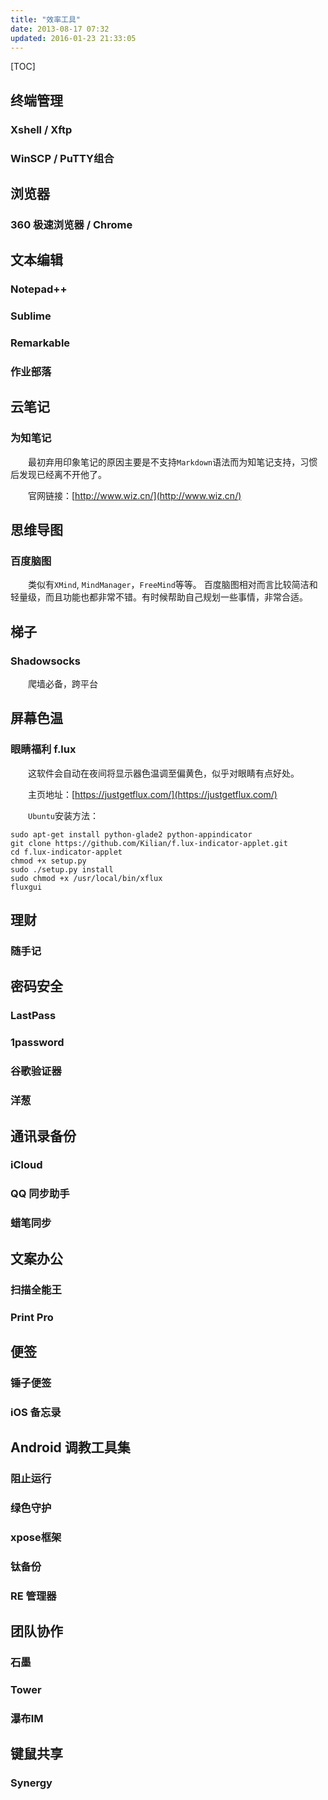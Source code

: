 ```yaml
---
title: "效率工具"
date: 2013-08-17 07:32
updated: 2016-01-23 21:33:05
---
```


[TOC]



## 终端管理 

### Xshell / Xftp 

### WinSCP / PuTTY组合

## 浏览器 

### 360 极速浏览器 / Chrome

## 文本编辑

### Notepad++

### Sublime

### Remarkable

### 作业部落

## 云笔记  

### 为知笔记

&emsp;&emsp;最初弃用印象笔记的原因主要是不支持`Markdown`语法而为知笔记支持，习惯后发现已经离不开他了。

&emsp;&emsp;官网链接：[http://www.wiz.cn/](http://www.wiz.cn/) 

## 思维导图

### 百度脑图

&emsp;&emsp;类似有`XMind`, `MindManager`，`FreeMind`等等。
百度脑图相对而言比较简洁和轻量级，而且功能也都非常不错。有时候帮助自己规划一些事情，非常合适。

## 梯子

### Shadowsocks

&emsp;&emsp;爬墙必备，跨平台

## 屏幕色温

### 眼睛福利 f.lux

&emsp;&emsp;这软件会自动在夜间将显示器色温调至偏黄色，似乎对眼睛有点好处。

&emsp;&emsp;主页地址：[https://justgetflux.com/](https://justgetflux.com/) 

&emsp;&emsp;`Ubuntu`安装方法：

```shell
sudo apt-get install python-glade2 python-appindicator
git clone https://github.com/Kilian/f.lux-indicator-applet.git
cd f.lux-indicator-applet
chmod +x setup.py
sudo ./setup.py install
sudo chmod +x /usr/local/bin/xflux
fluxgui
```

## 理财

### 随手记

## 密码安全

### LastPass

### 1password

### 谷歌验证器

### 洋葱

## 通讯录备份

### iCloud

### QQ 同步助手

### 蜡笔同步

## 文案办公

### 扫描全能王

### Print Pro

## 便签

### 锤子便签

### iOS 备忘录

## Android 调教工具集

### 阻止运行

### 绿色守护

### xpose框架

### 钛备份

### RE 管理器

## 团队协作

### 石墨

### Tower

### 瀑布IM

## 键鼠共享

### Synergy